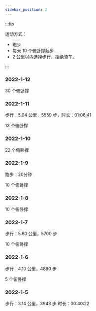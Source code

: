 ```yaml
---
sidebar_position: 2
---
```


:::tip

运动方式：
- 跑步
- 每天 10 个俯卧撑起步
- 2 公里以内选择步行，拒绝骑车。

:::

### 2022-1-12

30 个俯卧撑

### 2022-1-11

步行：5.04 公里，5559 步，时长：01:06:41

13 个俯卧撑

### 2022-1-10

22 个俯卧撑

### 2022-1-9

跑步：20分钟

10 个俯卧撑

### 2022-1-8

10 个俯卧撑

### 2022-1-7

步行：5.80 公里，5700 步

10 个俯卧撑


### 2022-1-6

步行：4.10 公里，4880 步

5 个俯卧撑


### 2022-1-5

步行：3.14 公里，3943 步
时长：00:40:22